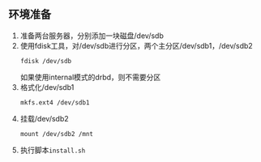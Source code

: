 ## 环境准备
  1. 准备两台服务器，分别添加一块磁盘/dev/sdb
  2. 使用fdisk工具，对/dev/sdb进行分区，两个主分区/dev/sdb1，/dev/sdb2
     ```shell
     fdisk /dev/sdb
     ```  
     如果使用internal模式的drbd，则不需要分区
  3. 格式化/dev/sdb1
     ```shell
     mkfs.ext4 /dev/sdb1
     ```
  4. 挂载/dev/sdb2
     ```shell
     mount /dev/sdb2 /mnt
     ```
  5. 执行脚本```install.sh```
